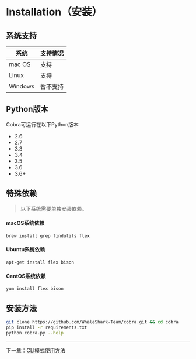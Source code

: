 # Installation（安装）

## 系统支持

|系统|支持情况|
|---|---|
| mac OS | 支持 |
| Linux | 支持 |
| Windows | 暂不支持 |

## Python版本
Cobra可运行在以下Python版本
  - 2.6
  - 2.7
  - 3.3
  - 3.4
  - 3.5
  - 3.6
  - 3.6+

## 特殊依赖
> 以下系统需要单独安装依赖。

#### macOS系统依赖
```
brew install grep findutils flex
```

#### Ubuntu系统依赖
```
apt-get install flex bison
```

#### CentOS系统依赖
```
yum install flex bison
```

## 安装方法
```bash
git clone https://github.com/WhaleShark-Team/cobra.git && cd cobra
pip install -r requirements.txt
python cobra.py --help
```

---
下一章：[CLI模式使用方法](http://cobra.feei.cn/cli)
